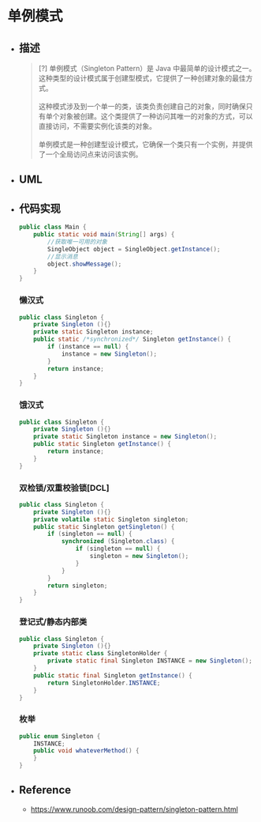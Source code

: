 # 单例模式

* ## 描述

    > [?] 单例模式（Singleton Pattern）是 Java 中最简单的设计模式之一。这种类型的设计模式属于创建型模式，它提供了一种创建对象的最佳方式。
    <br><br>这种模式涉及到一个单一的类，该类负责创建自己的对象，同时确保只有单个对象被创建。这个类提供了一种访问其唯一的对象的方式，可以直接访问，不需要实例化该类的对象。
    <br><br>单例模式是一种创建型设计模式，它确保一个类只有一个实例，并提供了一个全局访问点来访问该实例。

* ## UML

* ## 代码实现

    ```java
    public class Main {
        public static void main(String[] args) {
            //获取唯一可用的对象
            SingleObject object = SingleObject.getInstance();
            //显示消息
            object.showMessage();
        }
    }
    ```

    <!-- tabs:start -->
    ### **懒汉式**

    ```java
    public class Singleton {  
        private Singleton (){}
        private static Singleton instance;  
        public static /*synchronized*/ Singleton getInstance() {  
            if (instance == null) {  
                instance = new Singleton();  
            }  
            return instance;  
        }  
    }
    ```
    ### **饿汉式**

    ```java
    public class Singleton {  
        private Singleton (){}
        private static Singleton instance = new Singleton();
        public static Singleton getInstance() {
            return instance;
        }
    }
    ```
    ### **双检锁/双重校验锁[DCL]**

    ```java
    public class Singleton {  
        private Singleton (){}
        private volatile static Singleton singleton;  
        public static Singleton getSingleton() {  
            if (singleton == null) {  
                synchronized (Singleton.class) {  
                    if (singleton == null) {  
                        singleton = new Singleton();  
                    }  
                }  
            }  
            return singleton;  
        }
    }
    ```
    ### **登记式/静态内部类**

    ```java
    public class Singleton {  
        private Singleton (){}
        private static class SingletonHolder {  
            private static final Singleton INSTANCE = new Singleton();  
        }  
        public static final Singleton getInstance() {  
            return SingletonHolder.INSTANCE;  
        }  
    }
    ```
    ### **枚举**

    ```java
    public enum Singleton {  
        INSTANCE;  
        public void whateverMethod() {  
        }  
    }
    ```
    <!-- tabs:end -->

* ## Reference

    + https://www.runoob.com/design-pattern/singleton-pattern.html
